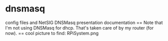 # dnsmasq
config files and NetSIG DNSMasq presentation documentation
== Note that I'm not using DNSMasq for dhcp.  That's taken care of by my router (for now).
== cool picture to find:
RPiSystem.png


